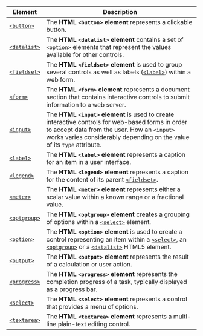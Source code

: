 | Element | Description |
| --- | --- |
| [`<button>`](https://developer.mozilla.org/en-US/docs/Web/HTML/Element/button "The HTML <button> element represents a clickable button.") | The **HTML `<button>` element** represents a clickable button. |
| [`<datalist>`](https://developer.mozilla.org/en-US/docs/Web/HTML/Element/datalist "The HTML <datalist> element contains a set of <option> elements that represent the values available for other controls.") | The **HTML `<datalist>` element** contains a set of [`<option>`](https://developer.mozilla.org/en-US/docs/Web/HTML/Element/option "In a Web form, the HTML <option> element is used to create a control representing an item within a <select>, an <optgroup> or a <datalist> HTML5 element.") elements that represent the values available for other controls. |
| [`<fieldset>`](https://developer.mozilla.org/en-US/docs/Web/HTML/Element/fieldset "The HTML <fieldset> element is used to group several controls as well as labels (<label>) within a web form.") | The **HTML `<fieldset>` element** is used to group several controls as well as labels ([`<label>`](https://developer.mozilla.org/en-US/docs/Web/HTML/Element/label "The HTML Label Element (<label>) represents a caption for an item in a user interface. It can be associated with a control either by placing the control element inside the <label> element, or by using the for attribute. Such a control is called the labeled control of the label element. One input can be associated with multiple labels.")) within a web form. |
| [`<form>`](https://developer.mozilla.org/en-US/docs/Web/HTML/Element/form "The HTML <form> element represents a document section that contains interactive controls to submit information to a web server.") | The **HTML `<form>` element** represents a document section that contains interactive controls to submit information to a web server. |
| [`<input>`](https://developer.mozilla.org/en-US/docs/Web/HTML/Element/input "The HTML <input> element is used to create interactive controls for web-based forms in order to accept data from the user. How an <input> works varies considerably depending on the value of its type attribute.") | The **HTML `<input>` element** is used to create interactive controls for web-based forms in order to accept data from the user. How an `<input>` works varies considerably depending on the value of its `type` attribute. |
| [`<label>`](https://developer.mozilla.org/en-US/docs/Web/HTML/Element/label "The HTML <label> element represents a caption for an item in a user interface.") | The **HTML `<label>` element** represents a caption for an item in a user interface. |
| [`<legend>`](https://developer.mozilla.org/en-US/docs/Web/HTML/Element/legend "The HTML <legend> element represents a caption for the content of its parent <fieldset>.") | The **HTML `<legend>` element** represents a caption for the content of its parent [`<fieldset>`](https://developer.mozilla.org/en-US/docs/Web/HTML/Element/fieldset "The HTML <fieldset> element is used to group several controls as well as labels (<label>) within a web form."). |
| [`<meter>`](https://developer.mozilla.org/en-US/docs/Web/HTML/Element/meter "The HTML <meter> element represents either a scalar value within a known range or a fractional value.") | The **HTML `<meter>` element** represents either a scalar value within a known range or a fractional value. |
| [`<optgroup>`](https://developer.mozilla.org/en-US/docs/Web/HTML/Element/optgroup "The HTML <optgroup> element creates a grouping of options within a <select> element.") | The **HTML `<optgroup>` element** creates a grouping of options within a [`<select>`](https://developer.mozilla.org/en-US/docs/Web/HTML/Element/select "The HTML <select> element represents a control that presents a menu of options. The options within the menu are represented by <option> elements, which can be grouped by <optgroup> elements. Options can be pre-selected for the user.") element. |
| [`<option>`](https://developer.mozilla.org/en-US/docs/Web/HTML/Element/option "The HTML <option> element is used to create a control representing an item within a <select>, an <optgroup> or a <datalist> HTML5 element.") | The **HTML `<option>` element** is used to create a control representing an item within a [`<select>`](https://developer.mozilla.org/en-US/docs/Web/HTML/Element/select "The HTML <select> element represents a control that presents a menu of options. The options within the menu are represented by <option> elements, which can be grouped by <optgroup> elements. Options can be pre-selected for the user."), an [`<optgroup>`](https://developer.mozilla.org/en-US/docs/Web/HTML/Element/optgroup "The HTML <optgroup> element creates a grouping of options within a <select> element.") or a [`<datalist>`](https://developer.mozilla.org/en-US/docs/Web/HTML/Element/datalist "The HTML <datalist> element contains a set of <option> elements that represent the values available for other controls.") HTML5 element. |
| [`<output>`](https://developer.mozilla.org/en-US/docs/Web/HTML/Element/output "The HTML <output> element represents the result of a calculation or user action.") | The **HTML `<output>` element** represents the result of a calculation or user action. |
| [`<progress>`](https://developer.mozilla.org/en-US/docs/Web/HTML/Element/progress "The HTML <progress> element represents the completion progress of a task, typically displayed as a progress bar.") | The **HTML `<progress>` element** represents the completion progress of a task, typically displayed as a progress bar. |
| [`<select>`](https://developer.mozilla.org/en-US/docs/Web/HTML/Element/select "The HTML <select> element represents a control that provides a menu of options.") | The **HTML `<select>` element** represents a control that provides a menu of options. |
| [`<textarea>`](https://developer.mozilla.org/en-US/docs/Web/HTML/Element/textarea "The HTML <textarea> element represents a multi-line plain-text editing control.") | The **HTML `<textarea>` element** represents a multi-line plain-text editing control. |
